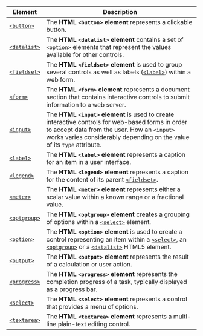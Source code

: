 | Element | Description |
| --- | --- |
| [`<button>`](https://developer.mozilla.org/en-US/docs/Web/HTML/Element/button "The HTML <button> element represents a clickable button.") | The **HTML `<button>` element** represents a clickable button. |
| [`<datalist>`](https://developer.mozilla.org/en-US/docs/Web/HTML/Element/datalist "The HTML <datalist> element contains a set of <option> elements that represent the values available for other controls.") | The **HTML `<datalist>` element** contains a set of [`<option>`](https://developer.mozilla.org/en-US/docs/Web/HTML/Element/option "In a Web form, the HTML <option> element is used to create a control representing an item within a <select>, an <optgroup> or a <datalist> HTML5 element.") elements that represent the values available for other controls. |
| [`<fieldset>`](https://developer.mozilla.org/en-US/docs/Web/HTML/Element/fieldset "The HTML <fieldset> element is used to group several controls as well as labels (<label>) within a web form.") | The **HTML `<fieldset>` element** is used to group several controls as well as labels ([`<label>`](https://developer.mozilla.org/en-US/docs/Web/HTML/Element/label "The HTML Label Element (<label>) represents a caption for an item in a user interface. It can be associated with a control either by placing the control element inside the <label> element, or by using the for attribute. Such a control is called the labeled control of the label element. One input can be associated with multiple labels.")) within a web form. |
| [`<form>`](https://developer.mozilla.org/en-US/docs/Web/HTML/Element/form "The HTML <form> element represents a document section that contains interactive controls to submit information to a web server.") | The **HTML `<form>` element** represents a document section that contains interactive controls to submit information to a web server. |
| [`<input>`](https://developer.mozilla.org/en-US/docs/Web/HTML/Element/input "The HTML <input> element is used to create interactive controls for web-based forms in order to accept data from the user. How an <input> works varies considerably depending on the value of its type attribute.") | The **HTML `<input>` element** is used to create interactive controls for web-based forms in order to accept data from the user. How an `<input>` works varies considerably depending on the value of its `type` attribute. |
| [`<label>`](https://developer.mozilla.org/en-US/docs/Web/HTML/Element/label "The HTML <label> element represents a caption for an item in a user interface.") | The **HTML `<label>` element** represents a caption for an item in a user interface. |
| [`<legend>`](https://developer.mozilla.org/en-US/docs/Web/HTML/Element/legend "The HTML <legend> element represents a caption for the content of its parent <fieldset>.") | The **HTML `<legend>` element** represents a caption for the content of its parent [`<fieldset>`](https://developer.mozilla.org/en-US/docs/Web/HTML/Element/fieldset "The HTML <fieldset> element is used to group several controls as well as labels (<label>) within a web form."). |
| [`<meter>`](https://developer.mozilla.org/en-US/docs/Web/HTML/Element/meter "The HTML <meter> element represents either a scalar value within a known range or a fractional value.") | The **HTML `<meter>` element** represents either a scalar value within a known range or a fractional value. |
| [`<optgroup>`](https://developer.mozilla.org/en-US/docs/Web/HTML/Element/optgroup "The HTML <optgroup> element creates a grouping of options within a <select> element.") | The **HTML `<optgroup>` element** creates a grouping of options within a [`<select>`](https://developer.mozilla.org/en-US/docs/Web/HTML/Element/select "The HTML <select> element represents a control that presents a menu of options. The options within the menu are represented by <option> elements, which can be grouped by <optgroup> elements. Options can be pre-selected for the user.") element. |
| [`<option>`](https://developer.mozilla.org/en-US/docs/Web/HTML/Element/option "The HTML <option> element is used to create a control representing an item within a <select>, an <optgroup> or a <datalist> HTML5 element.") | The **HTML `<option>` element** is used to create a control representing an item within a [`<select>`](https://developer.mozilla.org/en-US/docs/Web/HTML/Element/select "The HTML <select> element represents a control that presents a menu of options. The options within the menu are represented by <option> elements, which can be grouped by <optgroup> elements. Options can be pre-selected for the user."), an [`<optgroup>`](https://developer.mozilla.org/en-US/docs/Web/HTML/Element/optgroup "The HTML <optgroup> element creates a grouping of options within a <select> element.") or a [`<datalist>`](https://developer.mozilla.org/en-US/docs/Web/HTML/Element/datalist "The HTML <datalist> element contains a set of <option> elements that represent the values available for other controls.") HTML5 element. |
| [`<output>`](https://developer.mozilla.org/en-US/docs/Web/HTML/Element/output "The HTML <output> element represents the result of a calculation or user action.") | The **HTML `<output>` element** represents the result of a calculation or user action. |
| [`<progress>`](https://developer.mozilla.org/en-US/docs/Web/HTML/Element/progress "The HTML <progress> element represents the completion progress of a task, typically displayed as a progress bar.") | The **HTML `<progress>` element** represents the completion progress of a task, typically displayed as a progress bar. |
| [`<select>`](https://developer.mozilla.org/en-US/docs/Web/HTML/Element/select "The HTML <select> element represents a control that provides a menu of options.") | The **HTML `<select>` element** represents a control that provides a menu of options. |
| [`<textarea>`](https://developer.mozilla.org/en-US/docs/Web/HTML/Element/textarea "The HTML <textarea> element represents a multi-line plain-text editing control.") | The **HTML `<textarea>` element** represents a multi-line plain-text editing control. |
